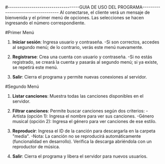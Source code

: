 #------------------------------------GUIA DE USO DEL PROGRAMA------------------------------------
Al conectarse, el cliente verá un mensaje de bienvenida y el primer menú de opciones. Las selecciones se hacen ingresando el número correspondiente.


#Primer Menú

1. **Iniciar sesión**:	Ingresa usuario y contraseña.
-Si son correctos, accedes al segundo menú; de lo contrario, verás este menú nuevamente.


2. **Registrarse**:	Crea una cuenta con usuario y contraseña.
-Si no estás registrado, se creará la cuenta y pasarás al segundo menú; si ya existe, se repetirá este menú.


3. **Salir**:		Cierra el programa y permite nuevas conexiones al servidor.



#Segundo Menú

1. **Listar canciones**:	Muestra todas las canciones disponibles en el servidor.


2. **Filtrar canciones**:	Permite buscar canciones según dos criterios:
-Artista (opción 1): Ingresa el nombre para ver sus canciones.
-Género musical (opción 2): Ingresa el género para ver canciones de ese estilo.


3. **Reproducir**:		Ingresa el ID de la canción para descargarla en la carpeta "media".
-Nota: La canción no se reproducirá automáticamente (funcionalidad en desarrollo). Verifica la descarga abriéndola con un reproductor de música.


4. **Salir**:			Cierra el programa y libera el servidor para nuevos usuarios.

